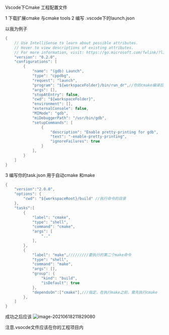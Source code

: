 Vscode下Cmake 工程配置文件

1 下载扩展cmake 与cmake tools
2  编写 .vscode下的launch.json

 以我为例子
		

```c++
{
    // Use IntelliSense to learn about possible attributes.
    // Hover to view descriptions of existing attributes.
    // For more information, visit: https://go.microsoft.com/fwlink/?linkid=830387
    "version": "0.2.0",
    "configurations": [
        {
            "name": "(gdb) Launch",
            "type": "cppdbg",
            "request": "launch",
            "program": "${workspaceFolder}/bin/run_dr",//你的cmake编译后的输出可执行文件的位置
            "args": [],
            "stopAtEntry": false,
            "cwd": "${workspaceFolder}",
            "environment": [],
            "externalConsole": false,
            "MIMode": "gdb",
            "miDebuggerPath": "/usr/bin/gdb",
            "setupCommands": [
                {
                    "description": "Enable pretty-printing for gdb",
                    "text": "-enable-pretty-printing",
                    "ignoreFailures": true
                }
            ],
        }
    ]
}

```



3 编写你的task.json 用于自动cmake 和make

```c++
{
    "version":"2.0.0",
    "options": {
        "cwd": "${workspaceRoot}/build" //执行命令的目录
    },
    "tasks":[
        {
            "label": "cmake",
            "type": "shell",
            "command": "cmake",
            "args": [
                ".."
            ],
        },
        {
            "label": "make",/////////要执行的第二个make命令
            "type": "shell",
            "command": "make",
            "args": [],
            "group": {
                "kind": "build",
                "isDefault": true
            },
            "dependsOn":["cmake"],///指定，在执行make之前，需先执行cmake
        },
    ]
}

```

成功之后应该 ![image-20210618211829080](C:\Users\mo\AppData\Roaming\Typora\typora-user-images\image-20210618211829080.png)

注意.vsocde文件应该在你的工程项目内